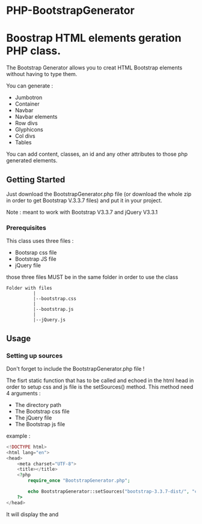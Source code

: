 # PHP-BootstrapGenerator
# Boostrap HTML elements geration PHP class.
The Bootstrap Generator allows you to creat HTML Bootstrap elements without having to type them.

You can generate : 
* Jumbotron
* Container
* Navbar
* Navbar elements
* Row divs
* Glyphicons
* Col divs
* Tables

You can add content, classes, an id and any other attributes to those php generated elements.

## Getting Started

Just download the BootstrapGenerator.php file (or download the whole zip in order to get Bootstrap V.3.3.7 files) and put it in your project.

Note : meant to work with Bootstrap V3.3.7 and jQuery V3.3.1 


### Prerequisites

This class uses three files :
* Bootsrap css file
* Bootstrap JS file
* jQuery file

those three files MUST be in the same folder in order to use the class

```
Folder with files
          |
          |--bootstrap.css
          |
          |--bootstrap.js
          |
          |--jQuery.js
```


## Usage

### Setting up sources

Don't forget to include the BootstrapGenerator.php file !

The fisrt static function that has to be called and echoed in the html head in order to setup css and js file is the setSources() method.
This method need 4 arguments :
* The directory path
* The Bootstrap css file
* The jQuery file
* The Bootstrap js file

example :


```php
<!DOCTYPE html>
<html lang="en">
<head>
    <meta charset="UTF-8">
    <title></title>
    <?php
        require_once "BootstrapGenerator.php";

        echo BootstrapGenerator::setSources("bootstrap-3.3.7-dist/", "css/bootstrap.css", "js/jquery-3.3.1.js", "js/bootstrap.js");
    ?>
</head>
```

It will display the <link> and <script> tag with the attributes needed to lod the css and JS files.

### Generate elements
#### Generate jumbotron

Use the method **genJumbotron()** in order to generate a Jumbotron HTML element.
This method needs 4 attributes :
* $content : content displayed in the Jumbotron
* $class : class(es) to add to the Jumbotron
* $id : id of the Jumbotron
* $attributes : other attriubutes to add to the Jumbotron

Example :
```php
echo BootstrapGenerator::genJumbotron($nav."<h1>Hello, world!</h1>", "myClass1 myClass2", "myID", "style:'color: blue;'");
```

#### Generate container

Use the method **genContainer()** in order to generate a Container HTML element.
This method needs 5 attributes :
* $content : content displayed in the Container
* $fluid : boolean that indicates if the Container is fluid (true => fluid, false => not fluid)
* $class : class(es) to add to the Container
* $id : id of the Container
* $attributes : other attriubutes to add to the Container

Example :
```php
echo BootstrapGenerator::genContainer("<p>My content</p>", true, null, "myContainer", null);
```
#### Generate Navbar

Use the method **genNavbar()** in order to generate a Navbar HTML element.
This method needs 5 attributes :
* $content : content displayed in the Navbar
* $inverse : boolean that indicates if the Navbar is inversed (true => invered, false => not inversed)
* $class : class(es) to add to the Navbar
* $id : id of the Navbar
* $attributes : other attriubutes to add to the Navbar

Example :
```php
echo BootstrapGenerator::genNavbar($form, false, null, null, null);
```

#### Generate Navbar elements

Use the method **genNavbarElement()** in order to generate a Navbar element.
This method needs 5 attributes :
* $content : content displayed in the Navbar element
* $type : sring that indicates the type of the Navbar element ("brand", "form", "form-group", "text", "button")
* $class : class(es) to add to the Navbar element
* $id : id of the Navbar element
* $attributes : other attriubutes to add to the Navbar element

Example :
```php
echo BootstrapGenerator::genNavbarElement("Submit", "button", "btn-primary", null, null);
```

#### Generate GlyphIcons 

Use the method **genGlyphIcon()** in order to generate a GlyphIcon element.
This method needs 4 attributes :
* $type : sring that indicates the type of the GlyphIcon element ("home", "star" ...)
* $class : class(es) to add to the GlyphIcon element
* $id : id of the GlyphIcon element
* $attributes : other attriubutes to add to the GlyphIcon element

Example :
```php
echo BootstrapGenerator::genGlyphIcon("home", null, null, null);
```

#### Generate Col divs 

Use the method **genColDiv()** in order to generate a Col div element.
This method needs 5 attributes :
* $content : content displayed in the Col div element
* $size : int that indicates the size of the Col div element (1 to 12)
* $class : class(es) to add to the Col div element
* $id : id of the Col div element
* $attributes : other attriubutes to add to the Col div element

Example :
```php
echo BootstrapGenerator::genColDiv("<h1>Hello world</h1>", 10, null, null, null);
```

#### Generate Table 

Use the method **genTable()** in order to generate a Table element.
This method needs 7 attributes :
* $content : array that indicates the content displayed in the Table element
  * Each array represents a row. The first element should be the style of the row (success, danger, info or even null)
* $type : string that indicates the type of the Table element (table-bordered, table-hover ...)
* $head : strings array with table head elements
* $center : boolean that indicates if the cells' content are centered
* $class : class(es) to add to the Table element
* $id : id of the Table element
* $attributes : other attriubutes to add to the Table element

Example :
```php
$Thead = array(1, 2, 3);
$Tcontent = array(array("danger", "A", "B", "C"), array("success", "D", "E", "F"));
echo BootstrapGenerator::genTable($Tcontent, "table-hover", $Thead, true, null, null, null);
```


## Mix the possibilities !!!

You can of course mix all of those possibilities in order to create a full page, without having to write any html code for bootstrap elements !

Example :
```php
<!DOCTYPE html>
<html lang="en">
<head>
    <meta charset="UTF-8">
    <title></title>
    <?php
        //Include the class
        require_once "BootstrapGenerator.php";

        //Display the <link> and <source> tags
        echo BootstrapGenerator::setSources("bootstrap-3.3.7-dist/", "css/bootstrap.css",
            "js/jquery-3.3.1.js", "js/bootstrap.js");
    ?>
</head>
<body>

<?php

    //Creates a navbar button
    $button = BootstrapGenerator::genNavbarElement("Submit", "button", "btn-primary", null, null);

    //Creates a custom navbar brand
    $brand = BootstrapGenerator::genNavbarElement("My Brand", "brand", null, null, null);

    //Concatenate the elements in order to make one
    $formContent = $brand.$button;

    //Generates the form group
    $formGroup = BootstrapGenerator::genNavbarElement($formContent, "form-group", null, null, null);

    //Generates the nav form
    $form = BootstrapGenerator::genNavbarElement($formGroup, "form", null, null, "method='post'");

    //Generates the nav bar
    $nav = BootstrapGenerator::genNavbar($form, true, null, null, null);

    //Generates the jumbotron
    $jumbotron =  BootstrapGenerator::genJumbotron($nav."<br><h1>Hello, world!</h1>",
                    null, null, null);

    //Generates the container
    $container =  BootstrapGenerator::genContainer($jumbotron, true, null, null, null);

    //Displays the whole thing !
    echo $container;
?>

</body>
</html>
```

## Author

* **Tony Piton** - *Initial work* - [TonyPtn](https://github.com/TonyPtn)

## License

This project is licensed under the version 3 of the GNU Lesser General Public License - see the [LICENSE.md](LICENSE.md) file for details

